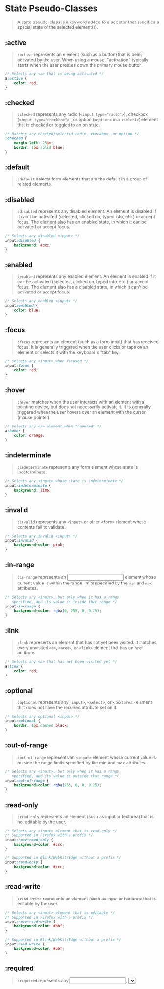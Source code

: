 # State Pseudo-Classes
> A state pseudo-class is a keyword added to a selector that specifies a special state of the selected element(s).

## :active
> `:active` represents an element (such as a button) that is being activated by the user. When using a mouse, "activation" typically starts when the user presses down the primary mouse button.

```CSS
/* Selects any <a> that is being activated */
a:active {
    color: red;
}
```

## :checked
> `:checked` represents any radio (`<input type="radio">`), checkbox (`<input type="checkbox">`), or option (`<option>` in a `<select>`) element that is checked or toggled to an on state.

```CSS
/* Matches any checked/selected radio, checkbox, or option */
:checked {
    margin-left: 25px;
    border: 1px solid blue;
}
```

## :default
> `:default` selects form elements that are the default in a group of related elements.

## :disabled
> `:disabled` represents any disabled element. An element is disabled if it can't be activated (selected, clicked on, typed into, etc.) or accept focus. The element also has an enabled state, in which it can be activated or accept focus.

```CSS
/* Selects any disabled <input> */
input:disabled {
    background: #ccc;
}
```

## :enabled
> `:enabled` represents any enabled element. An element is enabled if it can be activated (selected, clicked on, typed into, etc.) or accept focus. The element also has a disabled state, in which it can't be activated or accept focus.

```CSS
/* Selects any enabled <input> */
input:enabled {
    color: blue;
}
```

## :focus
> `:focus` represents an element (such as a form input) that has received focus. It is generally triggered when the user clicks or taps on an element or selects it with the keyboard's "tab" key.

```CSS
/* Selects any <input> when focused */
input:focus {
    color: red;
}
```

## :hover
> `:hover` matches when the user interacts with an element with a pointing device, but does not necessarily activate it. It is generally triggered when the user hovers over an element with the cursor (mouse pointer).

```CSS
/* Selects any <a> element when "hovered" */
a:hover {
    color: orange;
}
```

## :indeterminate
> `:indeterminate` represents any form element whose state is indeterminate.

```CSS
/* Selects any <input> whose state is indeterminate */
input:indeterminate {
    background: lime;
}
```

## :invalid
> `:invalid` represents any `<input>` or other `<form>` element whose contents fail to validate.

```CSS
/* Selects any invalid <input> */
input:invalid {
    background-color: pink;
}
```

## :in-range
> `:in-range` represents an <input> element whose current value is within the range limits specified by the `min` and `max` attributes.

```CSS
/* Selects any <input>, but only when it has a range
   specified, and its value is inside that range */
input:in-range {
    background-color: rgba(0, 255, 0, 0.25);
}
```

## :link
> `:link` represents an element that has not yet been visited. It matches every unvisited `<a>`, `<area>`, or `<link>` element that has an `href` attribute.

```CSS
/* Selects any <a> that has not been visited yet */
a:link {
    color: red;
}
```

## :optional
> `:optional` represents any `<input>`, `<select>`, or `<textarea>` element that does not have the required attribute set on it.

```CSS
/* Selects any optional <input> */
input:optional {
    border: 1px dashed black;
}
```

## :out-of-range
> `:out-of-range` represents an `<input>` element whose current value is outside the range limits specified by the min and max attributes.

```CSS
/* Selects any <input>, but only when it has a range
   specified, and its value is outside that range */
input:out-of-range {
    background-color: rgba(255, 0, 0, 0.25);
}
```

## :read-only
> `:read-only` represents an element (such as input or textarea) that is not editable by the user.

```CSS
/* Selects any <input> element that is read-only */
/* Supported in Firefox with a prefix */
input:-moz-read-only {
    background-color: #ccc;
}

/* Supported in Blink/WebKit/Edge without a prefix */
input:read-only {
    background-color: #ccc;
}
```

## :read-write
> ``:read-write`` represents an element (such as input or textarea) that is editable by the user.

```CSS
/* Selects any <input> element that is editable */
/* Supported in Firefox with a prefix */
input:-moz-read-write {
    background-color: #bbf;
}

/* Supported in Blink/WebKit/Edge without a prefix */
input:read-write {
    background-color: #bbf;
}
```

## :required
> `:required` represents any <input>, <select>, or <textarea> element that has the required attribute set on it.

```CSS
/* Selects any required <input> */
input:required {
    border: 1px dashed red;
}
```

## :target
> `:target` pseudo-class can be used to highlight the portion of a page that has been linked to form a table of contents.


## :valid
> `:valid` represents any `<input>` or other `<form>` element whose contents validate successfully.

```CSS
/* Selects any valid <input> */
input:valid {
    background-color: powderblue;
}
```

## :visited
> `:visited` represents links that the user has already visited. For privacy reasons, the styles that can be modified using this selector are very limited.

```CSS
/* Selects any <a> that has been visited */
a:visited {
    color: green;
}
```